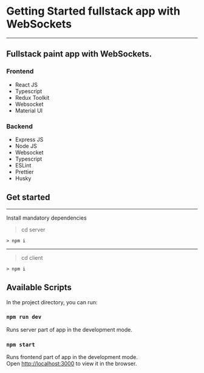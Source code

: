 # Getting Started fullstack app with WebSockets

***

## Fullstack paint app with WebSockets.

### Frontend
* React JS
* Typescript
* Redux Toolkit
* Websocket
* Material UI

### Backend
* Express JS
* Node JS
* Websocket
* Typescript
* ESLint
* Prettier
* Husky

## Get started
***

Install mandatory dependencies


> cd server

    > npm i

---

> cd client

    > npm i

## Available Scripts

In the project directory, you can run:

### `npm run dev`

Runs server part of app in the development mode.

### `npm start`

Runs frontend part of app in the development mode.\
Open [http://localhost:3000](http://localhost:3000) to view it in the browser.